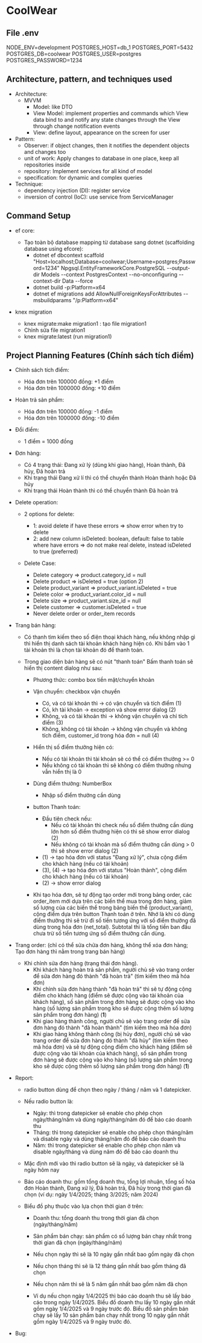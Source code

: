 # CoolWear

## File .env

NODE_ENV=development
POSTGRES_HOST=db_1
POSTGRES_PORT=5432
POSTGRES_DB=coolwear
POSTGRES_USER=postgres
POSTGRES_PASSWORD=1234

## Architecture, pattern, and techniques used

- Architecture:
  - MVVM
    - Model: like DTO
    - View Model: implement properties and commands which View data bind to and notify any state changes through the View through change notification events
    - View: define layout, appearance on the screen for user
- Pattern:
  - Observer: if object changes, then it notifies the dependent objects and changes too
  - unit of work: Apply changes to database in one place, keep all repositories inside
  - repository: Implement services for all kind of model
  - specification: for dynamic and complex queries
- Technique:
  - dependency injection (DI): register service
  - inversion of control (IoC): use service from ServiceManager

## Command Setup

- ef core:

  - Tạo toàn bộ database mapping từ database sang dotnet (scaffolding database using efcore):
    - dotnet ef dbcontext scaffold "Host=localhost;Database=coolwear;Username=postgres;Password=1234" Npgsql.EntityFrameworkCore.PostgreSQL --output-dir Models --context PostgresContext --no-onconfiguring --context-dir Data --force
    - dotnet build -p:Platform=x64
    - dotnet ef migrations add AllowNullForeignKeysForAttributes --msbuildparams "/p:Platform=x64"

- knex migration

  - knex migrate:make migration1 : tạo file migration1
  - Chỉnh sửa file migration1
  - knex migrate:latest (run migration1)

## Project Planning Features (Chính sách tích điểm)

- Chính sách tích điểm:

  - Hóa đơn trên 100000 đồng: +1 điểm
  - Hóa đơn trên 1000000 đồng: +10 điểm

- Hoàn trả sản phẩm:

  - Hóa đơn trên 100000 đồng: -1 điểm
  - Hóa đơn trên 1000000 đồng: -10 điểm

- Đổi điểm:

  - 1 điểm = 1000 đồng

- Đơn hàng:

  - Có 4 trạng thái: Đang xử lý (dùng khi giao hàng), Hoàn thành, Đã hủy, Đã hoàn trả
  - Khi trạng thái Đang xử lí thì có thể chuyển thành Hoàn thành hoặc Đã hủy
  - Khi trạng thái Hoàn thành thì có thể chuyển thành Đã hoàn trả

- Delete operation:

  - 2 options for delete:

    - 1: avoid delete if have these errors => show error when try to delete
    - 2: add new column isDeleted: boolean, default: false to table where have errors => do not make real delete, instead isDeleted to true (preferred)

  - Delete Case:
    - Delete category => product.category_id = null
    - Delete product => isDeleted = true (option 2)
    - Delete product_variant => product_variant.isDeleted = true
    - Delete color => product_variant.color_id = null
    - Delete size => product_variant.size_id = null
    - Delete customer => customer.isDeleted = true
    - Never delete order or order_item records

- Trang bán hàng:

  - Có thanh tìm kiếm theo số điện thoại khách hàng, nếu không nhập gì thì hiển thị danh sách tài khoản khách hàng hiện có. Khi bấm vào 1 tài khoản thì là chọn tài khoản đó để thanh toán.
  - Trong giao diện bán hàng sẽ có nút "thanh toán"
    Bấm thanh toán sẽ hiển thị content dialog như sau:

    - Phương thức: combo box tiền mặt/chuyển khoản

    - Vận chuyển: checkbox vận chuyển
      - Có, và có tài khoản thì -> có vận chuyển và tích điểm (1)
      - Có, kh tài khoản -> exception và show error dialog (2)
      - Không, và có tài khoản thì -> không vận chuyển và chỉ tích điểm (3)
      - Không, không có tài khoản -> không vận chuyển và không tích điểm, customer_id trong hóa đơn = null (4)
    - Hiển thị số điểm thưởng hiện có:
      - Nếu có tài khoản thì tài khoản sẽ có thể có điểm thưởng >= 0
      - Nếu không có tài khoản thì sẽ không có điểm thưởng nhưng vẫn hiển thị là 0
    - Dùng điểm thưởng: NumberBox
      - Nhập số điểm thưởng cần dùng
    - button Thanh toán:
      - Đầu tiên check nếu:
        - Nếu có tài khoản thì check nếu số điểm thưởng cần dùng lớn hơn số điểm thưởng hiện có thì sẽ show error dialog (2)
        - Nếu không có tài khoản mà số điểm thưởng cần dùng > 0 thì sẽ show error dialog (2)
      - (1) -> tạo hóa đơn với status "Đang xử lý", chưa cộng điểm cho khách hàng (nếu có tài khoản)
      - (3), (4) -> tạo hóa đơn với status "Hoàn thành", cộng điểm cho khách hàng (nếu có tài khoản)
      - (2) -> show error dialog
    - Khi tạo hóa đơn, sẽ tự động tạo order mới trong bảng order, các order_item mới dựa trên các biến thể mua trong đơn hàng, giảm số lượng của các biến thể trong bảng biến thể (product_variant), cộng điểm dựa trên button Thanh toán ở trên. Nhớ là khi có dùng điểm thưởng thì sẽ trừ đi số tiền tương ứng với số điểm thưởng đã dùng trong hóa đơn (net_total). Subtotal thì là tổng tiền ban đầu chưa trừ số tiền tương ứng số điểm thưởng cần dùng.

- Trang order: (chỉ có thể sửa chửa đơn hàng, không thể xóa đơn hàng; Tạo đơn hàng thì nằm trong trang bán hàng)

  - Khi chỉnh sửa đơn hàng (trạng thái đơn hàng).
    - Khi khách hàng hoàn trả sản phẩm, người chủ sẽ vào trang order để sửa đơn hàng đó thành "đã hoàn trả" (tìm kiếm theo mã hóa đơn)
    - Khi chỉnh sửa đơn hàng thành "đã hoàn trả" thì sẽ tự động cộng điểm cho khách hàng (điểm sẽ được cộng vào tài khoản của khách hàng), số sản phẩm trong đơn hàng sẽ được cộng vào kho hàng (số lượng sản phẩm trong kho sẽ được cộng thêm số lượng sản phẩm trong đơn hàng) (**1**)
    - Khi giao hàng thành công, người chủ sẽ vào trang order để sửa đơn hàng đó thành "đã hoàn thành" (tìm kiếm theo mã hóa đơn)
    - Khi giao hàng không thành công (bị hủy đơn), người chủ sẽ vào trang order để sửa đơn hàng đó thành "đã hủy" (tìm kiếm theo mã hóa đơn) và sẽ tự động cộng điểm cho khách hàng (điểm sẽ được cộng vào tài khoản của khách hàng), số sản phẩm trong đơn hàng sẽ được cộng vào kho hàng (số lượng sản phẩm trong kho sẽ được cộng thêm số lượng sản phẩm trong đơn hàng) (**1**)

- Report:

  - radio button dùng để chọn theo ngày / tháng / năm và 1 datepicker.

  - Nếu radio button là:

    - Ngày: thì trong datepicker sẽ enable cho phép chọn ngày/tháng/năm và dùng ngày/tháng/năm đó để báo cáo doanh thu
    - Tháng: thì trong datepicker sẽ enable cho phép chọn tháng/năm và disable ngày và dùng tháng/năm đó để báo cáo doanh thu
    - Năm: thì trong datepicker sẽ enable cho phép chọn năm và disable ngày/tháng và dùng năm đó để báo cáo doanh thu

  - Mặc định mới vào thì radio button sẽ là ngày, và datepicker sẽ là ngày hôm nay

  - Báo cáo doanh thu: gồm tổng doanh thu, tổng lợi nhuận, tổng số hóa đơn Hoàn thành, Đang xử lý, Đã hoàn trả, Đã hủy trong thời gian đã chọn (ví dụ: ngày 1/4/2025; tháng 3/2025; năm 2024)
  - Biểu đồ phụ thuộc vào lựa chọn thời gian ở trên:

    - Doanh thu: tổng doanh thu trong thời gian đã chọn (ngày/tháng/năm)
    - Sản phẩm bán chạy: sản phẩm có số lượng bán chạy nhất trong thời gian đã chọn (ngày/tháng/năm)
    - Nếu chọn ngày thì sẽ là 10 ngày gần nhất bao gồm ngày đã chọn
    - Nếu chọn tháng thì sẽ là 12 tháng gần nhất bao gồm tháng đã chọn
    - Nếu chọn năm thì sẽ là 5 năm gần nhất bao gồm năm đã chọn

    - Ví dụ nếu chọn ngày 1/4/2025 thì báo cáo doanh thu sẽ lấy báo cáo trong ngày 1/4/2025. Biểu đồ doanh thu lấy 10 ngày gần nhất gồm ngày 1/4/2025 và 9 ngày trước đó. Biểu đồ sản phẩm bán chạy sẽ lấy 10 sản phẩm bán chạy nhất trong 10 ngày gần nhất gồm ngày 1/4/2025 và 9 ngày trước đó.

- Bug:
